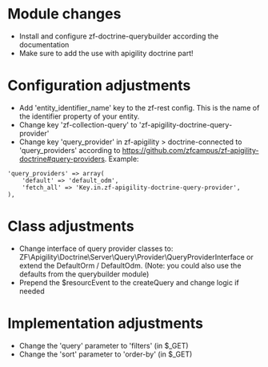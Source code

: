 # Module changes

- Install and configure zf-doctrine-querybuilder according the documentation
- Make sure to add the use with apigility doctrine part!

# Configuration adjustments

- Add 'entity_identifier_name' key to the zf-rest config. This is the name of the identifier property of your entity.
- Change key 'zf-collection-query' to 'zf-apigility-doctrine-query-provider'
- Change key 'query_provider' in zf-apigility > doctrine-connected to 'query_providers' according to https://github.com/zfcampus/zf-apigility-doctrine#query-providers. Example:

```
'query_providers' => array(
    'default' => 'default_odm',
    'fetch_all' => 'Key.in.zf-apigility-doctrine-query-provider',
),
```

# Class adjustments

- Change interface of query provider classes to: ZF\Apigility\Doctrine\Server\Query\Provider\QueryProviderInterface or extend the DefaultOrm / DefaultOdm. (Note: you could also use the defaults from the querybuilder module)
- Prepend the $resourcEvent to the createQuery and change logic if needed


# Implementation adjustments
- Change the 'query' parameter to 'filters' (in $_GET)
- Change the 'sort' parameter to 'order-by' (in $_GET)

